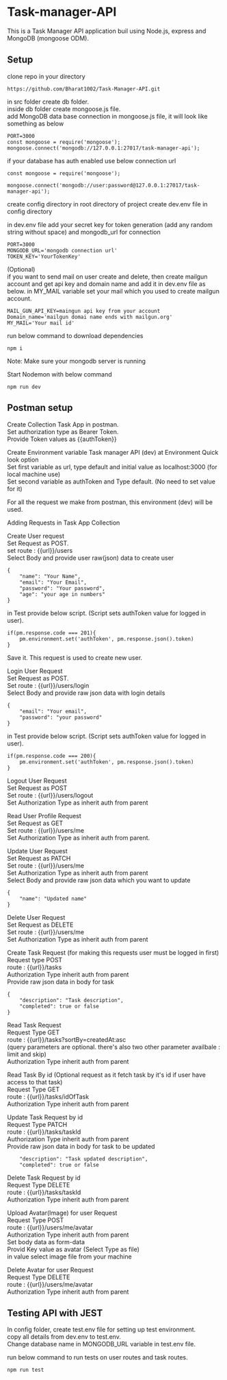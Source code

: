 # Task-manager-API

This is a Task Manager API application buil using Node.js, express and MongoDB (mongoose ODM).

## Setup
clone repo in your directory
```
https://github.com/Bharat1002/Task-Manager-API.git
```

in src folder create db folder.  
inside db folder create mongoose.js file.  
add MongoDB data base connection in mongoose.js file, it will look like something as below
```
PORT=3000
const mongoose = require('mongoose');
mongoose.connect('mongodb://127.0.0.1:27017/task-manager-api');
```
if your database has auth enabled use below connection url
```
const mongoose = require('mongoose');

mongoose.connect('mongodb://user:password@127.0.0.1:27017/task-manager-api');
```

create config directory in root directory of project
create dev.env file in config directory 

in dev.env file add your secret key for token generation (add any random string without space) and mongodb_url for connection
```
PORT=3000
MONGODB_URL='mongodb connection url'
TOKEN_KEY='YourTokenKey'
```
(Optional)  
if you want to send mail on user create and delete, then create mailgun account and get api key and 
domain name and add it in dev.env file as below. in MY_MAIL variable set your mail which you used to create mailgun account.
```
MAIL_GUN_API_KEY=maingun api key from your account
Domain_name='mailgun domai name ends with mailgun.org'
MY_MAIL='Your mail id'
```

run below command to download dependencies
```
npm i
```
Note: Make sure your mongodb server is running

Start Nodemon with below command
```
npm run dev
```

## Postman setup

Create Collection Task App in postman.  
Set authorization type as Bearer Token.  
Provide Token values as {{authToken}}

Create Environment variable Task manager API (dev) at Environment Quick look option  
Set first variable as url, type default and initial value as localhost:3000 (for local machine use)  
Set second variable as authToken and Type default. (No need to set value for it)  

For all the request we make from postman, this environment (dev) will be used.


Adding Requests in Task App Collection

Create User request  
Set Request as POST.  
set route :  {{url}}/users  
Select Body and provide user raw(json) data to create user
```
{
    "name": "Your Name",
    "email": "Your Email",
    "password": "Your password",
    "age": "your age in numbers"
}
```
in Test provide below script. (Script sets authToken value for logged in user).
```
if(pm.response.code === 201){
    pm.environment.set('authToken', pm.response.json().token)
}
```
Save it. This request is used to create new user.

Login User Request  
Set Request as POST.  
Set route :  {{url}}/users/login  
Select Body and provide raw json data with login details
```
{
    "email": "Your email",
    "password": "your password" 
}
```
in Test provide below script. (Script sets authToken value for logged in user).
```
if(pm.response.code === 200){
    pm.environment.set('authToken', pm.response.json().token)
}
```

Logout User Request  
Set Request as POST  
Set route :  {{url}}/users/logout  
Set Authorization Type as inherit auth from parent

Read User Profile Request  
Set Request as GET  
Set route :  {{url}}/users/me  
Set Authorization Type as inherit auth from parent.

Update User Request  
Set Request as PATCH  
Set route :  {{url}}/users/me  
Set Authorization Type as inherit auth from parent  
Select Body and provide raw json data which you want to update
```
{
    "name": "Updated name"
}
```

Delete User Request  
Set Request as DELETE  
Set route :  {{url}}/users/me  
Set Authorization Type as inherit auth from parent

Create Task Request  (for making this requests user must be logged in first)  
Request type POST  
route :  {{url}}/tasks  
Authorization Type inherit auth from parent  
Provide raw json data in body for task
```
{
    "description": "Task description",
    "completed": true or false
}
```

Read Task Request  
Request Type GET  
route :  {{url}}/tasks?sortBy=createdAt:asc  
(query parameters are optional. there's also two other parameter availbale : limit and skip)  
Authorization Type inherit auth from parent

Read Task By id (Optional request as it fetch task by it's id if user have access to that task)  
Request Type GET  
route : {{url}}/tasks/idOfTask  
Authorization Type inherit auth from parent

Update Task Request by id  
Request Type PATCH  
route :  {{url}}/tasks/taskId  
Authorization Type inherit auth from parent  
Provide raw json data in body for task to be updated
```
    "description": "Task updated description",
    "completed": true or false
```

Delete Task Request by id  
Request Type DELETE  
route :  {{url}}/tasks/taskId  
Authorization Type inherit auth from parent

Upload Avatar(Image) for user Request  
Request Type POST  
route :  {{url}}/users/me/avatar  
Authorization Type inherit auth from parent  
Set body data as form-data  
Provid Key value as avatar (Select Type as file)  
in value select image file from your machine

Delete Avatar for user Request  
Request Type DELETE  
route :  {{url}}/users/me/avatar  
Authorization Type inherit auth from parent

## Testing API with JEST
In config folder, create test.env file for setting up test environment.  
copy all details from dev.env to test.env.  
Change database name in MONGODB_URL variable in test.env file.

run below command to run tests on user routes and task routes.
```
npm run test
```